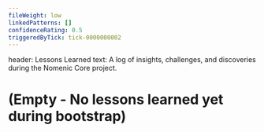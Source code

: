 ```yaml
---
fileWeight: low
linkedPatterns: []
confidenceRating: 0.5
triggeredByTick: tick-0000000002
---
```


header: Lessons Learned
  text: A log of insights, challenges, and discoveries during the Nomenic Core project.

# (Empty - No lessons learned yet during bootstrap) 